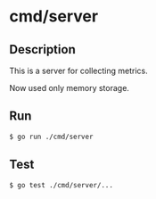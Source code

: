 # cmd/server

## Description

This is a server for collecting metrics. 

Now used only memory storage.

## Run

```bash
$ go run ./cmd/server
```

## Test

```bash
$ go test ./cmd/server/...
```